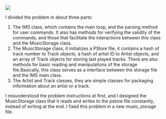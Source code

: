 <a href="https://codeclimate.com/github/yzxchn/pa-ims"><img src="https://codeclimate.com/github/yzxchn/pa-ims/badges/gpa.svg" /></a>

I divided the problem in about three parts:

1. The IMS class, which contains the main loop, and the parsing method for user commands. It also has methods for verifying the validity of the commands, and those that facilitate the interactions between this class and the MusicStorage class.
2. The MusicStorage class, it initializes a PStore file, it contains a hash of track number to Track objects, a hash of artist ID to Artist objects, and an array of Track objects for storing last played tracks. There are also methods for basic reading and manipulations of the storage file.Basically, this class serves as a interface between the storage file and the IMS main class.
3. The Artist and Track classes, they are simple classes for packaging information about an artist or a track.

I misunderstood the problem instructions at first, and I designed the MusicStorage class that it reads and writes to the pstore file constantly, instead of writing at the end. I fixed this problem in a new music_storage file.
